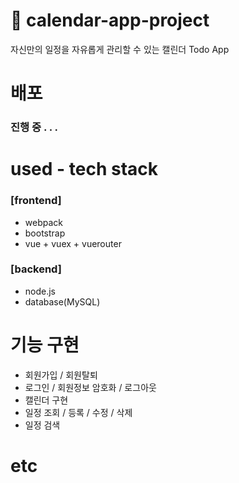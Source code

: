 # 📆 calendar-app-project
자신만의 일정을 자유롭게 관리할 수 있는 캘린더 Todo App

# 배포
### 진행 중 . . .


# used - tech stack
### [frontend]
- webpack
- bootstrap
- vue + vuex + vuerouter

### [backend]
- node.js
- database(MySQL)

# 기능 구현
- 회원가입 / 회원탈퇴
- 로그인 / 회원정보 암호화 / 로그아웃
- 캘린더 구현
- 일정 조회 / 등록 / 수정 / 삭제
- 일정 검색

# etc
